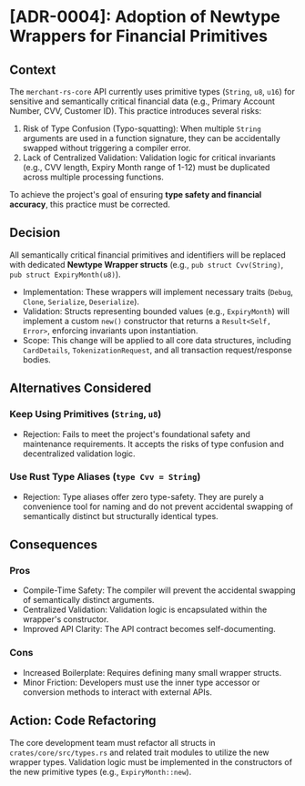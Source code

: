 # [ADR-0004]: Adoption of Newtype Wrappers for Financial Primitives

## Context

The `merchant-rs-core` API currently uses primitive types (`String`, `u8`, `u16`) for sensitive and semantically critical financial data (e.g., Primary Account Number, CVV, Customer ID). This practice introduces several risks:

1. Risk of Type Confusion (Typo-squatting): When multiple `String` arguments are used in a function signature, they can be accidentally swapped without triggering a compiler error.
2. Lack of Centralized Validation: Validation logic for critical invariants (e.g., CVV length, Expiry Month range of 1-12) must be duplicated across multiple processing functions.

To achieve the project's goal of ensuring **type safety and financial accuracy**, this practice must be corrected.

## Decision

All semantically critical financial primitives and identifiers will be replaced with dedicated **Newtype Wrapper structs** (e.g., `pub struct Cvv(String)`, `pub struct ExpiryMonth(u8)`).

* Implementation: These wrappers will implement necessary traits (`Debug`, `Clone`, `Serialize`, `Deserialize`).
* Validation: Structs representing bounded values (e.g., `ExpiryMonth`) will implement a custom `new()` constructor that returns a `Result<Self, Error>`, enforcing invariants upon instantiation.
* Scope: This change will be applied to all core data structures, including `CardDetails`, `TokenizationRequest`, and all transaction request/response bodies.

## Alternatives Considered

### Keep Using Primitives (`String`, `u8`)

* Rejection: Fails to meet the project's foundational safety and maintenance requirements. It accepts the risks of type confusion and decentralized validation logic.

### Use Rust Type Aliases (`type Cvv = String`)

* Rejection: Type aliases offer zero type-safety. They are purely a convenience tool for naming and do not prevent accidental swapping of semantically distinct but structurally identical types.

## Consequences

### Pros

* Compile-Time Safety: The compiler will prevent the accidental swapping of semantically distinct arguments.
* Centralized Validation: Validation logic is encapsulated within the wrapper's constructor.
* Improved API Clarity: The API contract becomes self-documenting.

### Cons

* Increased Boilerplate: Requires defining many small wrapper structs.
* Minor Friction: Developers must use the inner type accessor or conversion methods to interact with external APIs.

## Action: Code Refactoring

The core development team must refactor all structs in `crates/core/src/types.rs` and related trait modules to utilize the new wrapper types. Validation logic must be implemented in the constructors of the new primitive types (e.g., `ExpiryMonth::new`).